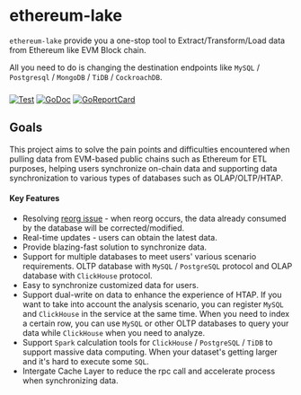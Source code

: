 # ethereum-lake
`ethereum-lake` provide you a one-stop tool to Extract/Transform/Load data from Ethereum like EVM Block chain.  

All you need to do is changing the destination endpoints like `MySQL` / `Postgresql` / `MongoDB` / `TiDB` / `CockroachDB`. 


### 
[![Test](https://github.com/indexer3/ethereum-lake/actions/workflows/lint-and-test.yml/badge.svg?branch=main)](https://github.com/indexer3/ethereum-lake/actions/workflows/lint-and-test.yml)
[![GoDoc](https://godoc.org/github.com/indexer3/ethereum-lake?status.png)](https://godoc.org/github.com/indexer3/ethereum-lake)
[![GoReportCard](https://goreportcard.com/badge/github.com/indexer3/ethereum-lake)](https://goreportcard.com/report/github.com/indexer3/ethereum-lake)



## Goals 

This project aims to solve the pain points and difficulties encountered when pulling data from EVM-based public chains such as Ethereum for ETL purposes, helping users synchronize on-chain data and supporting data synchronization to various types of databases such as OLAP/OLTP/HTAP.    



#### Key Features 

- Resolving [reorg issue](https://www.alchemy.com/overviews/what-is-a-reorg) - when reorg occurs, the data already consumed by the database will be corrected/modified.  
- Real-time updates - users can obtain the latest data.
- Provide blazing-fast solution to synchronize data.
- Support for multiple databases to meet users' various scenario requirements. OLTP database with `MySQL` / `PostgreSQL` protocol and OLAP database with `ClickHouse` protocol.  
- Easy to synchronize customized data for users. 
- Support dual-write on data to enhance the experience of HTAP. If you want to take into account the analysis scenario, you can register `MySQL` and `ClickHouse` in the service at the same time. When you need to index a certain row, you can use `MySQL` or other OLTP databases to query your data while `ClickHouse` when you need to analyze.
- Support `Spark` calculation tools for `ClickHouse` / `PostgreSQL` / `TiDB` to support massive data computing. When your dataset's getting larger and it's hard to execute some `SQL`.   
- Intergate Cache Layer to reduce the rpc call and accelerate process when synchronizing data.   








